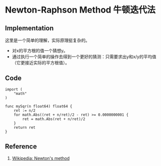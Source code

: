# Newton-Raphson Method 牛顿迭代法

## Implementation

这里是一个简单的理解，实际原理挺复杂的。

- 对x的平方根的值一个猜想y。
- 通过执行一个简单的操作去得到一个更好的猜测：只需要求出y和x/y的平均值（它更接近实际的平方根值）。

## Code

```
import (
    "math"
)

func mySqr(n float64) float64 {
	ret := n/2
	for math.Abs((ret + n/ret)/2 - ret) >= 0.0000000001 {
		ret = math.Abs(ret + n/ret)/2
	}
	return ret
}
```

## Reference

1. [Wikipedia: Newton's method](https://en.wikipedia.org/wiki/Newton%27s_method)
